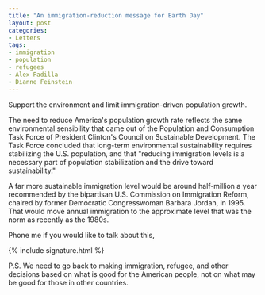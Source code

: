 ```yaml
---
title: "An immigration-reduction message for Earth Day"
layout: post
categories:
- Letters
tags:
- immigration
- population
- refugees
- Alex Padilla
- Dianne Feinstein
---
```


Support the environment and limit immigration-driven population growth.

The need to reduce America's population growth rate reflects the same environmental sensibility that came out of the Population and Consumption Task Force of President Clinton's Council on Sustainable Development. The Task Force concluded that long-term environmental sustainability requires stabilizing the U.S. population, and that "reducing immigration levels is a necessary part of population stabilization and the drive toward sustainability."

A far more sustainable immigration level would be around half-million a year recommended by the bipartisan U.S. Commission on Immigration Reform, chaired by former Democratic Congresswoman Barbara Jordan, in 1995. That would move annual immigration to the approximate level that was the norm as recently as the 1980s.

Phone me if you would like to talk about this,

{% include signature.html %}

P.S. We need to go back to making immigration, refugee, and other decisions based on what is good for the American people, not on what may be good for those in other countries.
